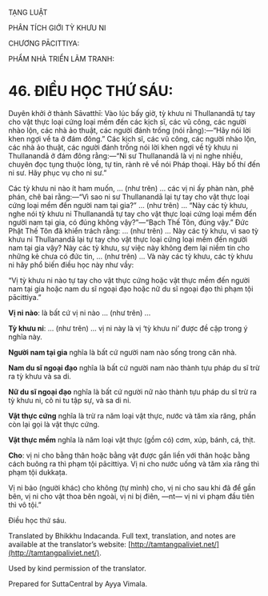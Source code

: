  

TẠNG LUẬT

PHÂN TÍCH GIỚI TỲ KHƯU NI

CHƯƠNG PĀCITTIYA:

PHẨM NHÀ TRIỂN LÃM TRANH:

# 46\. ĐIỀU HỌC THỨ SÁU:

Duyên khởi ở thành Sāvatthī: Vào lúc bấy giờ, tỳ khưu ni Thullanandā tự tay cho vật thực loại cứng loại mềm đến các kịch sĩ, các vũ công, các người nhào lộn, các nhà ảo thuật, các người đánh trống (nói rằng):—“Hãy nói lời khen ngợi về ta ở đám đông.” Các kịch sĩ, các vũ công, các người nhào lộn, các nhà ảo thuật, các người đánh trống nói lời khen ngợi về tỳ khưu ni Thullanandā ở đám đông rằng:—“Ni sư Thullanandā là vị ni nghe nhiều, chuyên đọc tụng thuộc lòng, tự tin, rành rẽ về nói Pháp thoại. Hãy bố thí đến ni sư. Hãy phục vụ cho ni sư.”

Các tỳ khưu ni nào ít ham muốn, … (như trên) … các vị ni ấy phàn nàn, phê phán, chê bai rằng:—“Vì sao ni sư Thullanandā lại tự tay cho vật thực loại cứng loại mềm đến người nam tại gia?” … (như trên) … “Này các tỳ khưu, nghe nói tỳ khưu ni Thullanandā tự tay cho vật thực loại cứng loại mềm đến người nam tại gia, có đúng không vậy?”—“Bạch Thế Tôn, đúng vậy.” Đức Phật Thế Tôn đã khiển trách rằng: … (như trên) … Này các tỳ khưu, vì sao tỳ khưu ni Thullanandā lại tự tay cho vật thực loại cứng loại mềm đến người nam tại gia vậy? Này các tỳ khưu, sự việc này không đem lại niềm tin cho những kẻ chưa có đức tin, … (như trên) … Và này các tỳ khưu, các tỳ khưu ni hãy phổ biến điều học này như vầy:

“Vị tỳ khưu ni nào tự tay cho vật thực cứng hoặc vật thực mềm đến người nam tại gia hoặc nam du sĩ ngoại đạo hoặc nữ du sĩ ngoại đạo thì phạm tội pācittiya.”

**Vị ni nào**: là bất cứ vị ni nào … (như trên) …

**Tỳ khưu ni**: … (như trên) … vị ni này là vị ‘tỳ khưu ni’ được đề cập trong ý nghĩa này.

**Người nam tại gia** nghĩa là bất cứ người nam nào sống trong căn nhà.

**Nam du sĩ ngoại đạo** nghĩa là bất cứ người nam nào thành tựu pháp du sĩ trừ ra tỳ khưu và sa di.

**Nữ du sĩ ngoại đạo** nghĩa là bất cứ người nữ nào thành tựu pháp du sĩ trừ ra tỳ khưu ni, cô ni tu tập sự, và sa di ni.

**Vật thực cứng** nghĩa là trừ ra năm loại vật thực, nước và tăm xỉa răng, phần còn lại gọi là vật thực cứng.

**Vật thực mềm** nghĩa là năm loại vật thực (gồm có) cơm, xúp, bánh, cá, thịt.

**Cho**: vị ni cho bằng thân hoặc bằng vật được gắn liền với thân hoặc bằng cách buông ra thì phạm tội pācittiya. Vị ni cho nước uống và tăm xỉa răng thì phạm tội dukkaṭa.

Vị ni bảo (người khác) cho không (tự mình) cho, vị ni cho sau khi đã để gần bên, vị ni cho vật thoa bên ngoài, vị ni bị điên, ―nt― vị ni vi phạm đầu tiên thì vô tội.”

Điều học thứ sáu.

Translated by Bhikkhu Indacanda. Full text, translation, and notes are available at the translator’s website: [http://tamtangpaliviet.net/](http://tamtangpaliviet.net/).

Used by kind permission of the translator.

Prepared for SuttaCentral by Ayya Vimala.